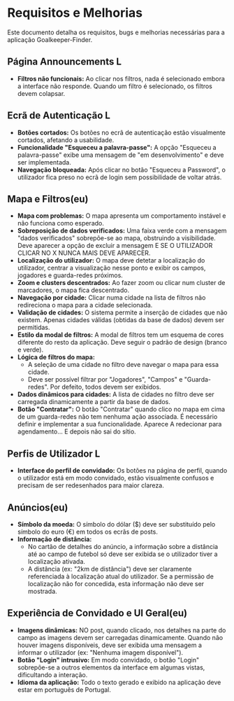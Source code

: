 
# Requisitos e Melhorias

Este documento detalha os requisitos, bugs e melhorias necessárias para a aplicação Goalkeeper-Finder.

## Página Announcements L

- **Filtros não funcionais:** Ao clicar nos filtros, nada é selecionado embora a interface não responde. Quando um filtro é selecionado, os filtros devem colapsar.

## Ecrã de Autenticação L

- **Botões cortados:** Os botões no ecrã de autenticação estão visualmente cortados, afetando a usabilidade.
- **Funcionalidade "Esqueceu a palavra-passe":** A opção "Esqueceu a palavra-passe" exibe uma mensagem de "em desenvolvimento" e deve ser implementada.
- **Navegação bloqueada:** Após clicar no botão "Esqueceu a Password", o utilizador fica preso no ecrã de login sem possibilidade de voltar atrás.

## Mapa e Filtros(eu)

- **Mapa com problemas:** O mapa apresenta um comportamento instável e não funciona como esperado.
- **Sobreposição de dados verificados:** Uma faixa verde com a mensagem "dados verificados" sobrepõe-se ao mapa, obstruindo a visibilidade. Deve aparecer a opção de excluir a mensagem E SE O UTILIZADOR CLICAR NO X NUNCA MAIS DEVE APARECER.
- **Localização do utilizador:** O mapa deve detetar a localização do utilizador, centrar a visualização nesse ponto e exibir os campos, jogadores e guarda-redes próximos.
- **Zoom e clusters descentrados:** Ao fazer zoom ou clicar num cluster de marcadores, o mapa fica descentrado.
- **Navegação por cidade:** Clicar numa cidade na lista de filtros não redireciona o mapa para a cidade selecionada.
- **Validação de cidades:** O sistema permite a inserção de cidades que não existem. Apenas cidades válidas (obtidas da base de dados) devem ser permitidas.
- **Estilo da modal de filtros:** A modal de filtros tem um esquema de cores diferente do resto da aplicação. Deve seguir o padrão de design (branco e verde).
- **Lógica de filtros do mapa:**
    - A seleção de uma cidade no filtro deve navegar o mapa para essa cidade.
    - Deve ser possível filtrar por "Jogadores", "Campos" e "Guarda-redes". Por defeito, todos devem ser exibidos.
- **Dados dinâmicos para cidades:** A lista de cidades no filtro deve ser carregada dinamicamente a partir da base de dados.
- **Botão "Contratar":** O botão "Contratar" quando clico no mapa em cima de um guarda-redes não tem nenhuma ação associada. É necessário definir e implementar a sua funcionalidade. Aparece A redecionar para agendamento... E depois não sai do sítio.

## Perfis de Utilizador L

- **Interface do perfil de convidado:** Os botões na página de perfil, quando o utilizador está em modo convidado, estão visualmente confusos e precisam de ser redesenhados para maior clareza.

## Anúncios(eu)

- **Símbolo da moeda:** O símbolo do dólar ($) deve ser substituído pelo símbolo do euro (€) em todos os ecrãs de posts.
- **Informação de distância:**
    - No cartão de detalhes do anúncio, a informação sobre a distância até ao campo de futebol só deve ser exibida se o utilizador tiver a localização ativada.
    - A distância (ex: "2km de distância") deve ser claramente referenciada à localização atual do utilizador. Se a permissão de localização não for concedida, esta informação não deve ser mostrada.

## Experiência de Convidado e UI Geral(eu)

- **Imagens dinâmicas:** NO post, quando clicado, nos detalhes na parte do campo as imagens devem ser carregadas dinamicamente. Quando não houver imagens disponíveis, deve ser exibida uma mensagem a informar o utilizador (ex: "Nenhuma imagem disponível").
- **Botão "Login" intrusivo:** Em modo convidado, o botão "Login" sobrepõe-se a outros elementos da interface em algumas vistas, dificultando a interação.
- **Idioma da aplicação:** Todo o texto gerado e exibido na aplicação deve estar em português de Portugal.
